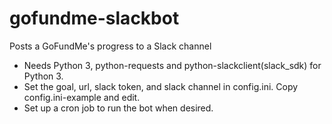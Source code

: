 # gofundme-slackbot
Posts a GoFundMe's progress to a Slack channel

* Needs Python 3, python-requests and python-slackclient(slack_sdk) for Python 3.
* Set the goal, url, slack token, and slack channel in config.ini. Copy config.ini-example and edit.
* Set up a cron job to run the bot when desired.
